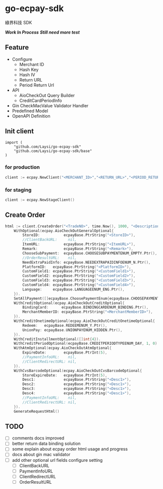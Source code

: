 # go-ecpay-sdk
綠界科技 SDK

***Work In Process***
***Still need more test***

## Feature
- Configure
  - Merchant ID
  - Hash Key
  - Hash IV
  - Return URL
  - Period Return Url
- API
  - AioCheckOut Query Builder
  - CreditCardPeriodInfo
- Gin CheckMacValue Validator Handler
- Predefined Model
- OpenAPI Definition

## Init client
```
import (
	"github.com/Laysi/go-ecpay-sdk"
	"github.com/Laysi/go-ecpay-sdk/base"
)
```
### for production
```go
client := ecpay.NewClient("<MERCHANT_ID>","<RETURN_URL>","<PERIOD_RETURN_URL>","<HASH_KEY>","<HASH_IV>")
```
### for staging
```go
client := ecpay.NewStageClient()
```
## Create Order

```go
html := client.CreateOrder("<TradeNO>", time.Now(), 1000, "<Description>", []string{"<ItemName1>","<ItemName2>"}).
    WithOptional(ecpay.AioCheckOutGeneralOptional{
        StoreID:           ecpayBase.PtrString("<StoreID>"),
        //ClientBackURL:     nil,
        ItemURL:           ecpayBase.PtrString("<ItemURL>"),
        Remark:            ecpayBase.PtrString("<Remark>"),
        ChooseSubPayment:  ecpayBase.CHOOSESUBPAYMENTENUM_EMPTY.Ptr(),
        //OrderResultURL:    nil,
        NeedExtraPaidInfo: ecpayBase.NEEDEXTRAPAIDINFOENUM_N.Ptr(),
        PlatformID:   ecpayBase.PtrString("<PlatformID>"),
        CustomField1: ecpayBase.PtrString("<CustomField1>"),
        CustomField2: ecpayBase.PtrString("<CustomField2>"),
        CustomField3: ecpayBase.PtrString("<CustomField3>"),
        CustomField4: ecpayBase.PtrString("<CustomField4>"),
        Language:     ecpayBase.LANGUAGEENUM_ENG.Ptr(),
    }).
    SetAllPayment([]ecpayBase.ChoosePaymentEnum{ecpayBase.CHOOSEPAYMENTENUM_ATM, ecpayBase.CHOOSEPAYMENTENUM_CREDIT}).
    WithCreditOptional(ecpay.AioCheckOutCreditOptional{
        BindingCard:      ecpayBase.BINDINGCARDENUM_BINDING.Ptr(),
        MerchantMemberID: ecpayBase.PtrString("<MerchantMemberID>"),
    }).
    WithCreditOnetimeOptional(ecpay.AioCheckOutCreditOnetimeOptional{
        Redeem:   ecpayBase.REDEEMENUM_Y.Ptr(),
        UnionPay: ecpayBase.UNIONPAYENUM_HIDDEN.Ptr(),
    }).
    WithCreditInstallmentOptional([]int{4}).
    WithCreditPeriodOptional(ecpayBase.CREDITPERIODTYPEENUM_DAY, 1, 0).
    WithAtmOptional(ecpay.AioCheckOutAtmOptional{
        ExpireDate:        ecpayBase.PtrInt(5),
        //PaymentInfoURL:    nil,
        //ClientRedirectURL: nil,
    }).
    WithCvsBarcodeOptional(ecpay.AioCheckOutCvsBarcodeOptional{
        StoreExpireDate:   ecpayBase.PtrInt(5),
        Desc1:             ecpayBase.PtrString("<Desc1>"),
        Desc2:             ecpayBase.PtrString("<Desc1>"),
        Desc3:             ecpayBase.PtrString("<Desc1>"),
        Desc4:             ecpayBase.PtrString("<Desc1>"),
        //PaymentInfoURL:    nil,
        //ClientRedirectURL: nil,
    }).
    GenerateRequestHtml()
```

## TODO
- [ ] comments docs improved
- [ ] better return data binding solution
- [ ] some explain about ecpay order html usage and progress
- [ ] docs about gin mac validator 
- [ ] add other optional url fields configure setting
  - [ ] ClientBackURL
  - [ ] PaymentInfoURL
  - [ ] ClientRedirectURL
  - [ ] OrderResultURL